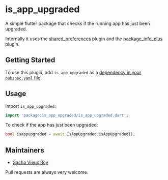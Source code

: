 # is_app_upgraded

A simple flutter package that checks if the running app has just been upgraded.

Internally it uses the [shared_preferences](https://pub.dev/packages/shared_preferences) plugin and the [package_info_plus](https://pub.dev/packages/package_info_plus) plugin.

## Getting Started

To use this plugin, add `is_app_upgraded` as a [dependency in your `pubspec.yaml` file](https://flutter.dev/docs/development/packages-and-plugins/using-packages).

## Usage

Import `is_app_upgraded`:

```dart
import 'package:is_app_upgraded/is_app_upgraded.dart';
```

To check if the app has just been upgraded:

```dart
bool isappupgraded = await IsAppUpgraded.isAppUpgraded();
```

## Maintainers

* [Sacha Vieux Roy](https://github.com/sachavieuxroy)

Pull requests are always very welcome.
